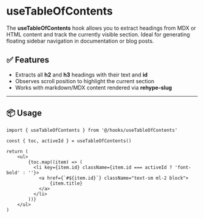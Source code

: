 # useTableOfContents

The **useTableOfContents** hook allows you to extract headings from MDX or HTML content and track the currently visible section. Ideal for generating floating sidebar navigation in documentation or blog posts.

## ✅ Features

- Extracts all **h2** and **h3** headings with their text and **id**
- Observes scroll position to highlight the current section
- Works with markdown/MDX content rendered via **rehype-slug**

---

## 📦 Usage

```
import { useTableOfContents } from '@/hooks/useTableOfContents'

const { toc, activeId } = useTableOfContents()

return (
    <ul>
        {toc.map((item) => (
          <li key={item.id} className={item.id === activeId ? 'font-bold' : ''}>
            <a href={`#${item.id}`} className="text-sm ml-2 block">
                {item.title}
            </a>
          </li>
        ))}
    </ul>
)
```
